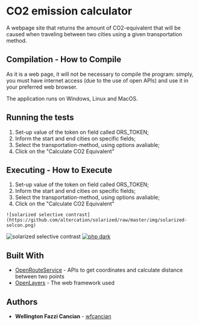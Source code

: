# CO2 emission calculator

A webpage site that returns the amount of CO2-equivalent that will be caused when traveling between two cities using a given transportation method.

## Compilation - How to Compile

As it is a web page, it will not be necessary to compile the program: simply,  you must have internet access (due to the use of open APIs) and use it in your preferred web browser.

The application runs on Windows, Linux and MacOS.

## Running the tests

1. Set-up value of the token on field called ORS_TOKEN;
2. Inform the start and end cities on specific fields;
3. Select the transportation-method, using options avaliable;
4. Click on the "Calculate CO2 Equivalent"

## Executing - How to Execute

1. Set-up value of the token on field called ORS_TOKEN;
2. Inform the start and end cities on specific fields;
3. Select the transportation-method, using options avaliable;
4. Click on the "Calculate CO2 Equivalent"

```
![solarized selective contrast](https://github.com/altercation/solarized/raw/master/img/solarized-selcon.png)
```
![solarized selective contrast](https://github.com/altercation/solarized/raw/master/img/solarized-selcon.png)
[![php dark](https://github.com/altercation/solarized/raw/master/img/screen-php-dark-th.png)](https://github.com/altercation/solarized/raw/master/img/screen-php-dark.png)

## Built With
* [OpenRouteService](https://openrouteservice.org/) - APIs to get coordinates and calculate distance between two points
* [OpenLayers](http://openlayers.org) - The web framework used

## Authors

* **Wellington Fazzi Cancian** - [wfcancian](https://github.com/wfcancan)
